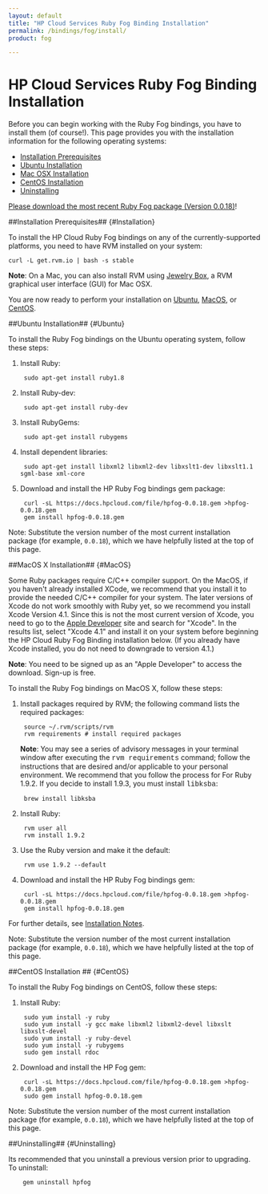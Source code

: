 ```yaml
---
layout: default
title: "HP Cloud Services Ruby Fog Binding Installation"
permalink: /bindings/fog/install/
product: fog

---
```

# HP Cloud Services Ruby Fog Binding Installation

Before you can begin working with the Ruby Fog bindings, you have to install them (of course!).  <!--We recommend installing with the [RVM package](https://rvm.io//).-->  This page provides you with the installation information for the following operating systems:

* [Installation Prerequisites](#Installation)
* [Ubuntu Installation](#Ubuntu)
* [Mac OSX Installation](#MacOS)
* [CentOS Installation](#CentOS)
* [Uninstalling](#Uninstalling)

[Please download the most recent Ruby Fog package (Version 0.0.18)](/file/hpfog-0.0.18.gem)!


##Installation Prerequisites## {#Installation}

To install the HP Cloud Ruby Fog bindings on any of the currently-supported platforms, you need to have RVM installed on your system:

    curl -L get.rvm.io | bash -s stable

<strong>Note</strong>: On a Mac, you can also install RVM using [Jewelry Box](https://unfiniti.com/software/mac/jewelrybox), a RVM graphical user interface (GUI) for Mac OSX.

You are now ready to perform your installation on [Ubuntu](#Ubuntu), [MacOS](#MacOS), or [CentOS](#CentOS).


##Ubuntu Installation## {#Ubuntu}

To install the Ruby Fog bindings on the Ubuntu operating system, follow these steps:

<!--1. Install the packages required by RVM:

        sudo apt-get update
        sudo apt-get install -y build-essential openssl libreadline6 libreadline6-dev curl git-core zlib1g zlib1g-dev libssl-dev libyaml-dev libsqlite3-dev sqlite3 libxml2-dev libxslt-dev autoconf libc6-dev ncurses-dev automake libtool bison subversion

2. Install Ruby:

        #  If you intall rvm as root, you may have to source the /etc/profile.d/rvm.sh file instead of ~/.rvm/scripts/rvm.
        source ~/.rvm/scripts/rvm
        rvm user all
        rvm install 1.9.2

3. Use the Ruby version and make it the default:

        rvm use 1.9.2 --default-->

1. Install Ruby:

        sudo apt-get install ruby1.8

2. Install Ruby-dev:

        sudo apt-get install ruby-dev

3. Install RubyGems:

        sudo apt-get install rubygems

4. Install dependent libraries:

        sudo apt-get install libxml2 libxml2-dev libxslt1-dev libxslt1.1 sgml-base xml-core

5. Download and install the HP Ruby Fog bindings gem package:

        curl -sL https://docs.hpcloud.com/file/hpfog-0.0.18.gem >hpfog-0.0.18.gem
        gem install hpfog-0.0.18.gem

<stonrg>Note</strong>: Substitute the version number of the most current installation package (for example, `0.0.18`), which we have helpfully listed at the top of this page.

##MacOS X Installation## {#MacOS}

Some Ruby packages require C/C++ compiler support.  On the MacOS, if you haven't already installed XCode, we recommend that you install it to provide the needed C/C++ compiler for your system.  The later versions of Xcode do not work smoothly with Ruby yet, so we recommend you install Xcode Version 4.1.  Since this is not the most current version of Xcode, you need to go to the [Apple Developer](https://developer.apple.com/downloads/index.action) site and search for "Xcode".  In the results list, select "Xcode 4.1" and install it on your system before beginning the HP Cloud Ruby Fog Binding installation below.  (If you already have Xcode installed, you do not need to downgrade to version 4.1.)

<strong>Note</strong>:  You need to be signed up as an "Apple Developer" to access the download.  Sign-up is free. 

<!--In addition, to make your installation process easier we recommend that you install [Homebrew](http://wiki.github.com/mxcl/homebrew/installation).  Follow the instructions on the Homebrew page to install the package.-->

To install the Ruby Fog bindings on MacOS X, follow these steps:

1. Install packages required by RVM; the following command lists the required packages:
    
        source ~/.rvm/scripts/rvm
        rvm requirements # install required packages

    <strong>Note</strong>:  You may see a series of advisory messages in your terminal window after executing the <font face="Courier">rvm requirements</font> command; follow the instructions that are desired and/or applicable to your personal environment.  We recommend that you follow the process for For Ruby 1.9.2.  If you decide to install 1.9.3, you must install <font face="Courier">libksba</font>:

        brew install libksba

2. Install Ruby:

        rvm user all
        rvm install 1.9.2

3. Use the Ruby version and make it the default:

        rvm use 1.9.2 --default

4. Download and install the HP Ruby Fog bindings gem:

        curl -sL https://docs.hpcloud.com/file/hpfog-0.0.18.gem >hpfog-0.0.18.gem
        gem install hpfog-0.0.18.gem

For further details, see [Installation Notes](#InstallationNotes).

<stonrg>Note</strong>: Substitute the version number of the most current installation package (for example, `0.0.18`), which we have helpfully listed at the top of this page.

##CentOS Installation ## {#CentOS}

To install the Ruby Fog bindings on CentOS, follow these steps:

1. Install Ruby:

        sudo yum install -y ruby
        sudo yum install -y gcc make libxml2 libxml2-devel libxslt libxslt-devel
        sudo yum install -y ruby-devel
        sudo yum install -y rubygems
        sudo gem install rdoc

2. Download and install the HP Fog gem:

        curl -sL https://docs.hpcloud.com/file/hpfog-0.0.18.gem >hpfog-0.0.18.gem
        sudo gem install hpfog-0.0.18.gem

<stonrg>Note</strong>: Substitute the version number of the most current installation package (for example, `0.0.18`), which we have helpfully listed at the top of this page.

<!--##Installation Notes## {#Installation}

Ensure RVM is loaded into a shell session as a function. For example, if you are using the ~/.bashrc file for your bash, you would need to add the following line to that file:

<code>
\[\[ -s "$HOME/.rvm/scripts/rvm" \]\] && . "$HOME/.rvm/scripts/rvm" # This loads RVM into a shell session.
</code>
-->
##Uninstalling## {#Uninstalling}

Its recommended that you uninstall a previous version prior to upgrading. To uninstall:

        gem uninstall hpfog
